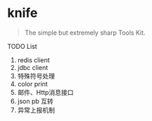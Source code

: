 # knife
> The simple but extremely sharp Tools Kit.

TODO List

1. redis client
2. jdbc client
3. 特殊符号处理
4. color print
5. 邮件、Http消息接口
6. json pb 互转
7. 异常上报机制
